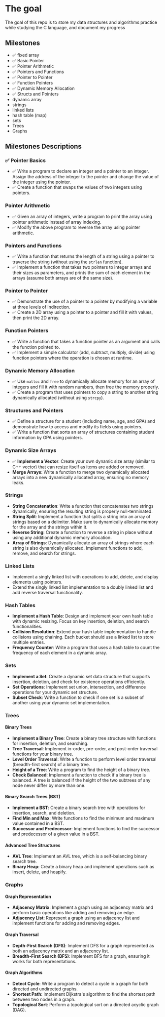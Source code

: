 # The goal
  The goal of this repo is to store my data structures and algorithms practice while studying the C language, and document my progress
  
## Milestones
- ✅ fixed array
- ✅ Basic Pointer
- ✅ Pointer Arithmetic
- ✅ Pointers and Functions
- ✅ Pointer to Pointer
- ✅ Function Pointers
- ✅ Dynamic Memory Allocation
- ✅ Structs and Pointers
- dynamic array
- strings
- linked lists
- hash table (map)
- sets
- Trees
- Graphs

## Milestones Descriptions

### ✅ Pointer Basics

- ✅ Write a program to declare an integer and a pointer to an integer. Assign the address of the integer to the pointer and change the value of the integer using the pointer.
- ✅ Create a function that swaps the values of two integers using pointers.

### Pointer Arithmetic

- ✅ Given an array of integers, write a program to print the array using pointer arithmetic instead of array indexing.
- ✅ Modify the above program to reverse the array using pointer arithmetic.

### Pointers and Functions

- ✅ Write a function that returns the length of a string using a pointer to traverse the string (without using the `strlen` function).
- ✅ Implement a function that takes two pointers to integer arrays and their sizes as parameters, and prints the sum of each element in the arrays (assume both arrays are of the same size).

### Pointer to Pointer

- ✅ Demonstrate the use of a pointer to a pointer by modifying a variable at three levels of indirection.
- ✅ Create a 2D array using a pointer to a pointer and fill it with values, then print the 2D array.

### Function Pointers

- ✅ Write a function that takes a function pointer as an argument and calls the function pointed to.
- ✅ Implement a simple calculator (add, subtract, multiply, divide) using function pointers where the operation is chosen at runtime.

### Dynamic Memory Allocation

- ✅ Use `malloc` and `free` to dynamically allocate memory for an array of integers and fill it with random numbers, then free the memory properly.
- ✅ Create a program that uses pointers to copy a string to another string dynamically allocated (without using `strcpy`).

### Structures and Pointers

- ✅ Define a structure for a student (including name, age, and GPA) and demonstrate how to access and modify its fields using pointers.
- ✅ Write a function that sorts an array of structures containing student information by GPA using pointers.

### Dynamic Size Arrays

- ✅ **Implement a Vector**: Create your own dynamic size array (similar to C++ vector) that can resize itself as items are added or removed.
- **Merge Arrays**: Write a function to merge two dynamically allocated arrays into a new dynamically allocated array, ensuring no memory leaks.

### Strings

- **String Concatenation**: Write a function that concatenates two strings dynamically, ensuring the resulting string is properly null-terminated.
- **String Split**: Implement a function that splits a string into an array of strings based on a delimiter. Make sure to dynamically allocate memory for the array and the strings within it.
- **Reverse String**: Create a function to reverse a string in place without using any additional dynamic memory allocation.
- **Array of Strings**: Dynamically allocate an array of strings where each string is also dynamically allocated. Implement functions to add, remove, and search for strings.

### Linked Lists

- Implement a singly linked list with operations to add, delete, and display elements using pointers.
- Extend the singly linked list implementation to a doubly linked list and add reverse traversal functionality.

### Hash Tables

- **Implement a Hash Table**: Design and implement your own hash table with dynamic resizing. Focus on key insertion, deletion, and search functionalities.
- **Collision Resolution**: Extend your hash table implementation to handle collisions using chaining. Each bucket should use a linked list to store multiple entries.
- **Frequency Counter**: Write a program that uses a hash table to count the frequency of each element in a dynamic array.

### Sets

- **Implement a Set**: Create a dynamic set data structure that supports insertion, deletion, and check for existence operations efficiently.
- **Set Operations**: Implement set union, intersection, and difference operations for your dynamic set structure.
- **Subset Check**: Write a function to check if one set is a subset of another using your dynamic set implementation.


### Trees

#### Binary Trees

- **Implement a Binary Tree**: Create a binary tree structure with functions for insertion, deletion, and searching.
- **Tree Traversal**: Implement in-order, pre-order, and post-order traversal functions for your binary tree.
- **Level Order Traversal**: Write a function to perform level order traversal (breadth-first search) of a binary tree.
- **Height of a Tree**: Write a program to find the height of a binary tree.
- **Check Balanced**: Implement a function to check if a binary tree is balanced. A tree is balanced if the height of the two subtrees of any node never differ by more than one.

#### Binary Search Trees (BST)

- **Implement a BST**: Create a binary search tree with operations for insertion, search, and deletion.
- **Find Min and Max**: Write functions to find the minimum and maximum value contained in a BST.
- **Successor and Predecessor**: Implement functions to find the successor and predecessor of a given value in a BST.

#### Advanced Tree Structures

- **AVL Tree**: Implement an AVL tree, which is a self-balancing binary search tree.
- **Binary Heap**: Create a binary heap and implement operations such as insert, delete, and heapify.

### Graphs

#### Graph Representation

- **Adjacency Matrix**: Implement a graph using an adjacency matrix and perform basic operations like adding and removing an edge.
- **Adjacency List**: Represent a graph using an adjacency list and implement functions for adding and removing edges.

#### Graph Traversal

- **Depth-First Search (DFS)**: Implement DFS for a graph represented as both an adjacency matrix and an adjacency list.
- **Breadth-First Search (BFS)**: Implement BFS for a graph, ensuring it works for both representations.

#### Graph Algorithms

- **Detect Cycle**: Write a program to detect a cycle in a graph for both directed and undirected graphs.
- **Shortest Path**: Implement Dijkstra's algorithm to find the shortest path between two nodes in a graph.
- **Topological Sort**: Perform a topological sort on a directed acyclic graph (DAG).

